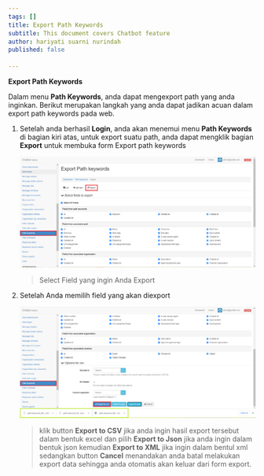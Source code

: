 ```yaml
---
tags: []
title: Export Path Keywords
subtitle: This document covers Chatbot feature
author: hariyati suarni nurindah
published: false

---
```

**Export Path Keywords**

Dalam menu **Path Keywords**, anda dapat mengexport path yang anda inginkan. Berikut merupakan langkah yang anda dapat jadikan acuan dalam export path keywords pada web.

1. Setelah anda berhasil **Login**, anda akan menemui menu **Path Keywords** di bagian kiri atas, untuk export suatu path, anda dapat mengklik bagian **Export** untuk membuka form Export path keywords

   ![](/uploads/pathkeywords6.PNG)

   > Select Field yang ingin Anda Export
2. Setelah Anda memilih field yang akan diexport

   ![](/uploads/pathkeywords7.PNG)

   > klik button **Export to CSV** jika anda ingin hasil export tersebut dalam bentuk excel dan pilih **Export to Json** jika anda ingin dalam bentuk json kemudian **Export to XML** jika ingin dalam bentul xml sedangkan button **Cancel** menandakan anda batal melakukan export data sehingga anda otomatis akan keluar dari form export.